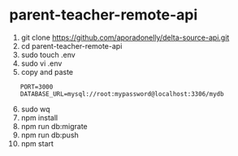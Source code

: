 # parent-teacher-remote-api

1. git clone https://github.com/aporadonelly/delta-source-api.git
2. cd parent-teacher-remote-api
3. sudo touch .env
4. sudo vi .env
5. copy and paste

```
   PORT=3000
   DATABASE_URL=mysql://root:mypassword@localhost:3306/mydb
```

6. sudo wq
7. npm install
8. npm run db:migrate
9. npm run db:push
10. npm start
